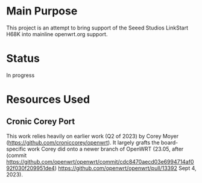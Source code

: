 # Main Purpose #

This project is an attempt to bring support of the Seeed Studios
LinkStart H68K into mainline openwrt.org support.

# Status #

In progress


# Resources Used #

## Cronic Corey Port ##

This work relies heavily on earlier work (Q2 of 2023) by Corey Moyer
(https://github.com/croniccorey/openwrt). It largely grafts the
board-specific work Corey did onto a newer branch of OpenWRT (23.05,
after (commit
https://github.com/openwrt/openwrt/commit/cdc8470aecd03e6994714af092f030f209951de4)
https://github.com/openwrt/openwrt/pull/13392 Sept 4, 2023).

